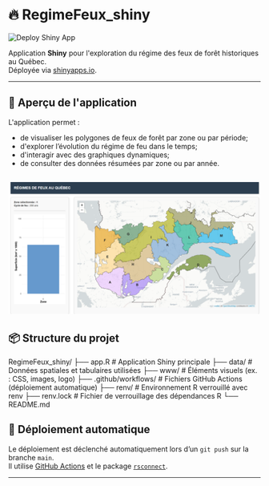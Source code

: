 # 🔥 RegimeFeux_shiny

![Deploy Shiny App](https://github.com/hgesdrn/RegimeFeux_shiny/actions/workflows/deploy.yml/badge.svg)

Application **Shiny** pour l'exploration du régime des feux de forêt historiques au Québec.  
Déployée via [shinyapps.io](https://hgesdrn.shinyapps.io/RegimeFeux_shiny/).

---

## 🚀 Aperçu de l'application

L'application permet :

- de visualiser les polygones de feux de forêt par zone ou par période;
- d'explorer l’évolution du régime de feu dans le temps;
- d'interagir avec des graphiques dynamiques;
- de consulter des données résumées par zone ou par année.

![Aperçu de l'application](preview.png)
---

## 📦 Structure du projet
RegimeFeux_shiny/
├── app.R # Application Shiny principale
├── data/ # Données spatiales et tabulaires utilisées
├── www/ # Éléments visuels (ex. : CSS, images, logo)
├── .github/workflows/ # Fichiers GitHub Actions (déploiement automatique)
├── renv/ # Environnement R verrouillé avec renv
├── renv.lock # Fichier de verrouillage des dépendances R
└── README.md

## 🔄 Déploiement automatique

Le déploiement est déclenché automatiquement lors d’un `git push` sur la branche `main`.  
Il utilise [GitHub Actions](https://github.com/features/actions) et le package [`rsconnect`](https://docs.posit.co/shinyapps/reference/rsconnect.html).

---



